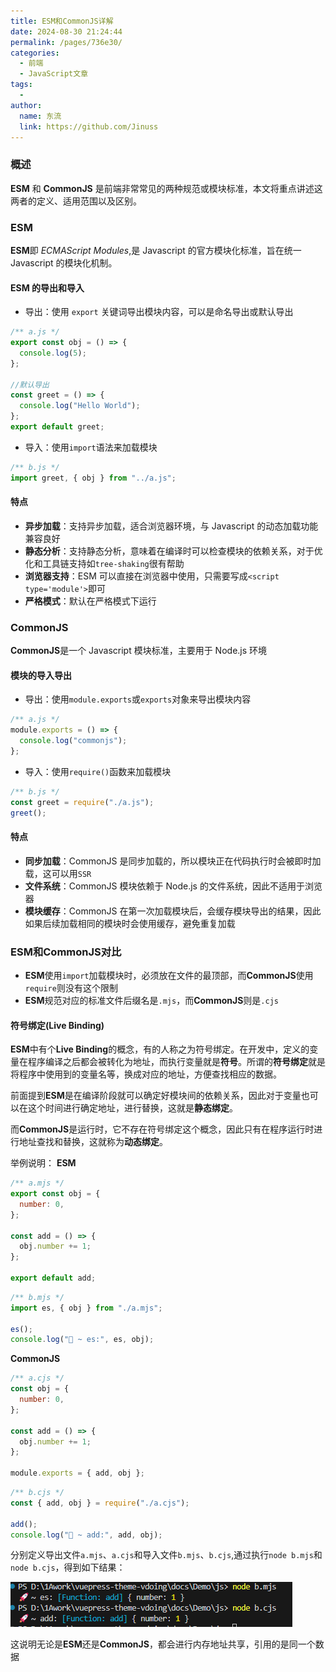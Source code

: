 ```yaml
---
title: ESM和CommonJS详解
date: 2024-08-30 21:24:44
permalink: /pages/736e30/
categories:
  - 前端
  - JavaScript文章
tags:
  -
author:
  name: 东流
  link: https://github.com/Jinuss
---
```


### 概述

**ESM** 和 **CommonJS** 是前端非常常见的两种规范或模块标准，本文将重点讲述这两者的定义、适用范围以及区别。

### ESM

**ESM**即 _ECMAScript Modules_,是 Javascript 的官方模块化标准，旨在统一 Javascript 的模块化机制。

#### ESM 的导出和导入

- 导出：使用 `export` 关键词导出模块内容，可以是命名导出或默认导出

```js
/** a.js */
export const obj = () => {
  console.log(5);
};

//默认导出
const greet = () => {
  console.log("Hello World");
};
export default greet;
```

- 导入：使用`import`语法来加载模块

```js
/** b.js */
import greet, { obj } from "../a.js";
```

#### 特点

- **异步加载**：支持异步加载，适合浏览器环境，与 Javascript 的动态加载功能兼容良好
- **静态分析**：支持静态分析，意味着在编译时可以检查模块的依赖关系，对于优化和工具链支持如`tree-shaking`很有帮助
- **浏览器支持**：ESM 可以直接在浏览器中使用，只需要写成`<script type='module'>`即可
- **严格模式**：默认在严格模式下运行

### **CommonJS**

**CommonJS**是一个 Javascript 模块标准，主要用于 Node.js 环境

#### 模块的导入导出

- 导出：使用`module.exports`或`exports`对象来导出模块内容

```js
/** a.js */
module.exports = () => {
  console.log("commonjs");
};
```

- 导入：使用`require()`函数来加载模块

```js
/** b.js */
const greet = require("./a.js");
greet();
```

#### 特点

- **同步加载**：CommonJS 是同步加载的，所以模块正在代码执行时会被即时加载，这可以用`SSR`
- **文件系统**：CommonJS 模块依赖于 Node.js 的文件系统，因此不适用于浏览器
- **模块缓存**：CommonJS 在第一次加载模块后，会缓存模块导出的结果，因此如果后续加载相同的模块时会使用缓存，避免重复加载

### **ESM**和**CommonJS**对比

- **ESM**使用`import`加载模块时，必须放在文件的最顶部，而**CommonJS**使用`require`则没有这个限制
- **ESM**规范对应的标准文件后缀名是`.mjs`，而**CommonJS**则是`.cjs`

#### 符号绑定(Live Binding)

**ESM**中有个**Live Binding**的概念，有的人称之为符号绑定。在开发中，定义的变量在程序编译之后都会被转化为地址，而执行变量就是**符号**。所谓的**符号绑定**就是将程序中使用到的变量名等，换成对应的地址，方便查找相应的数据。

前面提到**ESM**是在编译阶段就可以确定好模块间的依赖关系，因此对于变量也可以在这个时间进行确定地址，进行替换，这就是**静态绑定**。

而**CommonJS**是运行时，它不存在符号绑定这个概念，因此只有在程序运行时进行地址查找和替换，这就称为**动态绑定**。

举例说明：
**ESM**

```mjs
/** a.mjs */
export const obj = {
  number: 0,
};

const add = () => {
  obj.number += 1;
};

export default add;
```

```mjs
/** b.mjs */
import es, { obj } from "./a.mjs";

es();
console.log("🚀 ~ es:", es, obj);
```

**CommonJS**

```cjs
/** a.cjs */
const obj = {
  number: 0,
};

const add = () => {
  obj.number += 1;
};

module.exports = { add, obj };
```

```cjs
/** b.cjs */
const { add, obj } = require("./a.cjs");

add();
console.log("🚀 ~ add:", add, obj);
```

分别定义导出文件`a.mjs`、`a.cjs`和导入文件`b.mjs`、`b.cjs`,通过执行`node b.mjs`和`node b.cjs`，得到如下结果：

<img src="../../Demo/image/esm.png"/>

这说明无论是**ESM**还是**CommonJS**，都会进行内存地址共享，引用的是同一个数据
